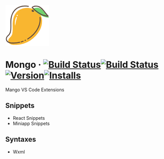 ![Logo](./media/logo.png)

# Mongo &middot; [![Build Status](https://travis-ci.org/SevenFresh/mango.svg?branch=master)](https://travis-ci.org/SevenFresh/mango)[![Build Status](https://dev.azure.com/sevenfresh/mango/_apis/build/status/SevenFresh.mango?branchName=master)](https://dev.azure.com/sevenfresh/mango/_build/latest?definitionId=1&branchName=master)[![Version](https://vsmarketplacebadge.apphb.com/version/sevenfresh.mango.svg)](https://marketplace.visualstudio.com/items?itemName=sevenfresh.mango)[![Installs](https://vsmarketplacebadge.apphb.com/installs-short/sevenfresh.mango.svg)](https://marketplace.visualstudio.com/items?itemName=sevenfresh.mango)

Mango VS Code Extensions

## Snippets

- React Snippets
- Miniapp Snippets

## Syntaxes

- Wxml

